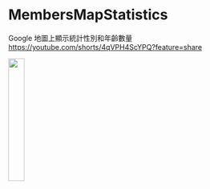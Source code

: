 # MembersMapStatistics
Google 地圖上顯示統計性別和年齡數量  
https://youtube.com/shorts/4qVPH4ScYPQ?feature=share  
  
<img src="https://user-images.githubusercontent.com/102704607/166881200-3dbfb2f1-c269-45d2-90a0-a56b5d1f2ee3.jpg" width="25%" >
